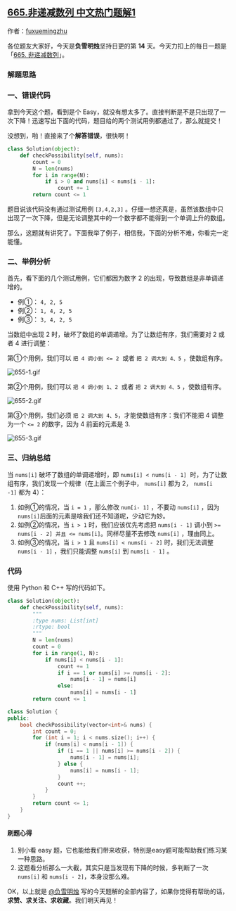 ## [665.非递减数列 中文热门题解1](https://leetcode.cn/problems/non-decreasing-array/solutions/100000/3-zhang-dong-tu-bang-zhu-ni-li-jie-zhe-d-06gi)

作者：[fuxuemingzhu](https://leetcode.cn/u/fuxuemingzhu)

各位题友大家好，今天是**负雪明烛**坚持日更的第 **14** 天。今天力扣上的每日一题是「[665. 非递减数列](https://leetcode-cn.com/problems/non-decreasing-array/)」。

### 解题思路



### 一、错误代码

拿到今天这个题，看到是个 Easy，就没有想太多了。直接判断是不是只出现了一次下降！迅速写出下面的代码，题目给的两个测试用例都通过了，那么就提交！


没想到，啪！直接来了个**解答错误**，很快啊！

```Python []
class Solution(object):
    def checkPossibility(self, nums):
        count = 0
        N = len(nums)
        for i in range(N):
            if i > 0 and nums[i] < nums[i - 1]:
                count += 1
        return count <= 1
```


题目说该代码没有通过测试用例 `[3,4,2,3]` 。仔细一想还真是，虽然该数组中只出现了一次下降，但是无论调整其中的一个数字都不能得到一个单调上升的数组。


那么，这题就有讲究了。下面我举了例子，相信我，下面的分析不难，你看完一定能懂。


### 二、举例分析


首先，看下面的几个测试用例，它们都因为数字 2 的出现，导致数组是非单调递增的。


- 例①： `4, 2, 5` 
- 例②： `1, 4, 2, 5`
- 例③： `3, 4, 2, 5` 



当数组中出现 2 时，破坏了数组的单调递增。为了让数组有序，我们需要对 2 或者 4 进行调整：


第①个用例，我们可以 `把 4 调小到 <= 2`  或者 `把 2 调大到 4、5` ，使数组有序。


![655-1.gif](https://pic.leetcode-cn.com/1612658572-fGjJQq-655-1.gif)

第②个用例，我们可以 `把 4 调小到 1、2`  或者 `把 2 调大到 4、5` ，使数组有序。

![655-2.gif](https://pic.leetcode-cn.com/1612658592-WkuopD-655-2.gif)


第③个用例，我们必须 `把 2 调大到 4、5`，才能使数组有序：我们不能把 4 调整为一个 `<= 2` 的数字，因为 4 前面的元素是 3.

![655-3.gif](https://pic.leetcode-cn.com/1612658601-kpvvMK-655-3.gif)


### 三、归纳总结


当 `nums[i]`  破坏了数组的单调递增时，即 `nums[i] < nums[i - 1]`  时，为了让数组有序，我们发现一个规律（在上面三个例子中， `nums[i]` 都为 2， `nums[i -1]` 都为 4）：


1. 如例①的情况，当 `i = 1` ，那么修改 `num[i- 1]` ，不要动 `nums[i]` ，因为`nums[i]`后面的元素是啥我们还不知道呢，少动它为妙。
2. 如例②的情况，当 `i > 1` 时，我们应该优先考虑把 `nums[i - 1]` 调小到 `>= nums[i - 2] 并且 <= nums[i]`。同样尽量不去修改 `nums[i]` ，理由同上。
3. 如例③的情况，当 `i > 1` 且 `nums[i] < nums[i - 2]` 时，我们无法调整 `nums[i - 1]` ，我们只能调整 `nums[i]` 到 `nums[i - 1]` 。



### 代码


使用 Python 和 C++ 写的代码如下。

```Python []
class Solution(object):
    def checkPossibility(self, nums):
        """
        :type nums: List[int]
        :rtype: bool
        """
        N = len(nums)
        count = 0
        for i in range(1, N):
            if nums[i] < nums[i - 1]:
                count += 1
                if i == 1 or nums[i] >= nums[i - 2]:
                    nums[i - 1] = nums[i]
                else:
                    nums[i] = nums[i - 1]
        return count <= 1
```

```C++ []
class Solution {
public:
    bool checkPossibility(vector<int>& nums) {
        int count = 0;
        for (int i = 1; i < nums.size(); i++) {
            if (nums[i] < nums[i - 1]) {
                if (i == 1 || nums[i] >= nums[i - 2]) {
                    nums[i - 1] = nums[i];
                } else {
                    nums[i] = nums[i - 1];
                }
                count ++;
            }
        }
        return count <= 1;
    }
}
```


#### 刷题心得

1. 别小看 easy 题，它也能给我们带来收获，特别是easy题可能帮助我们练习某一种思路。
2. 这题看分析那么一大截，其实只是当发现有下降的时候，多判断了一次 `nums[i]` 和 `nums[i - 2]`，本身没那么难。

OK，以上就是 [@负雪明烛](/u/fuxuemingzhu/) 写的今天题解的全部内容了，如果你觉得有帮助的话，**求赞、求关注、求收藏**。我们明天再见！